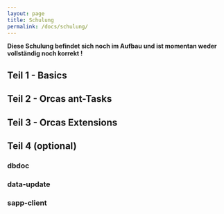 ```yaml
---
layout: page
title: Schulung
permalink: /docs/schulung/
---
```


**Diese Schulung befindet sich noch im Aufbau und ist momentan weder vollständig noch korrekt !**

## Teil 1 - Basics

## Teil 2 - Orcas ant-Tasks

## Teil 3 - Orcas Extensions

## Teil 4 (optional)

### dbdoc

### data-update

### sapp-client

